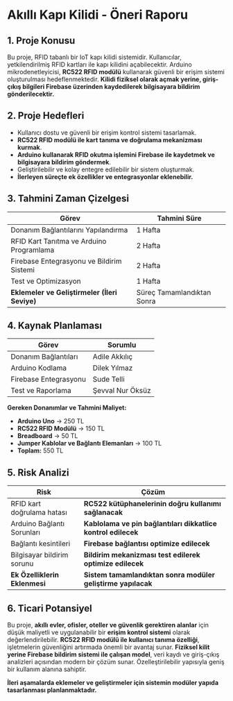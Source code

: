 # Akıllı Kapı Kilidi - Öneri Raporu

## 1. Proje Konusu

Bu proje, RFID tabanlı bir IoT kapı kilidi sistemidir. Kullanıcılar, yetkilendirilmiş RFID kartları ile kapı kilidini açabilecektir. Arduino mikrodenetleyicisi, **RC522 RFID modülü** kullanarak güvenli bir erişim sistemi oluşturulması hedeflenmektedir. **Kilidi fiziksel olarak açmak yerine, giriş-çıkış bilgileri Firebase üzerinden kaydedilerek bilgisayara bildirim gönderilecektir.**

## 2. Proje Hedefleri

- Kullanıcı dostu ve güvenli bir erişim kontrol sistemi tasarlamak.
- **RC522 RFID modülü ile kart tanıma ve doğrulama mekanizması kurmak**.
- **Arduino kullanarak RFID okutma işlemini Firebase ile kaydetmek ve bilgisayara bildirim göndermek**.
- Geliştirilebilir ve kolay entegre edilebilir bir sistem oluşturmak.
- **İlerleyen süreçte ek özellikler ve entegrasyonlar eklenebilir.**

## 3. Tahmini Zaman Çizelgesi

| Görev                                         | Tahmini Süre               |
| --------------------------------------------- | -------------------------- |
| Donanım Bağlantılarını Yapılandırma           | 1 Hafta                    |
| RFID Kart Tanıtma ve Arduino Programlama      | 2 Hafta                    |
| Firebase Entegrasyonu ve Bildirim Sistemi     | 2 Hafta                    |
| Test ve Optimizasyon                          | 1 Hafta                    |
| **Eklemeler ve Geliştirmeler (İleri Seviye)** | Süreç Tamamlandıktan Sonra |

## 4. Kaynak Planlaması

| Görev                      |    Sorumlu      |
| -------------------------- | --------------- |
| Donanım Bağlantıları       | Adile Akkılıç   |
| Arduino Kodlama            | Dilek Yılmaz    |
| Firebase Entegrasyonu      | Sude Telli      |
| Test ve Raporlama          | Şevval Nur Öksüz|

**Gereken Donanımlar ve Tahmini Maliyet:**

- **Arduino Uno** → 250 TL
- **RC522 RFID Modülü** → 150 TL
- **Breadboard** → 50 TL
- **Jumper Kablolar ve Bağlantı Elemanları** → 100 TL
- **Toplam:** 550 TL

## 5. Risk Analizi

| Risk                          | Çözüm                                                         |
| ----------------------------- | ------------------------------------------------------------- |
| RFID kart doğrulama hatası    | **RC522 kütüphanelerinin doğru kullanımı sağlanacak**         |
| Arduino Bağlantı Sorunları    | **Kablolama ve pin bağlantıları dikkatlice kontrol edilecek** |
| Bağlantı kesintileri          | **Firebase bağlantısı optimize edilecek**                     |
| Bilgisayar bildirim sorunu    | **Bildirim mekanizması test edilerek optimize edilecek**      |
| **Ek Özelliklerin Eklenmesi** | **Sistem tamamlandıktan sonra modüler geliştirme yapılacak**  |

## 6. Ticari Potansiyel

Bu proje, **akıllı evler, ofisler, oteller ve güvenlik gerektiren alanlar** için düşük maliyetli ve uygulanabilir bir **erişim kontrol sistemi** olarak değerlendirilebilir. **RC522 RFID modülü ile kullanıcı tanıma özelliği**, işletmelerin güvenliğini artırmada önemli bir avantaj sunar. **Fiziksel kilit yerine Firebase bildirim sistemi ile çalışan model**, veri kaydı ve giriş-çıkış analizleri açısından modern bir çözüm sunar. Özelleştirilebilir yapısıyla geniş bir kullanım alanına sahiptir.

**İleri aşamalarda eklemeler ve geliştirmeler için sistemin modüler yapıda tasarlanması planlanmaktadır.**

